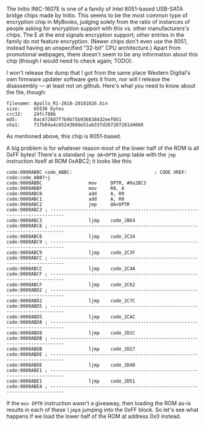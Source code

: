 The Initio INIC-1607E is one of a family of Intel 8051-based USB-SATA bridge chips made by Initio. This seems to be the most common type of encryption chip in MyBooks, judging solely from the ratio of instances of people asking for encryption support with this vs. other manufacturers's chips. The E at the end signals encryption support; other entries in the family do not feature encryption. (Newer chips don't even use the 8051, instead having an unspecified "32-bit" CPU architecture.) Apart from promotional webpages, there doesn't seem to be any information about this chip (though I would need to check again; TODO).

I won't release the dump that I got from the same place Western Digital's own firmware updater software gets it from, nor will I release the disassembly — at least not on github. Here's what you need to know about the file, though:

```
filename: Apollo_R1-2018-20101026.bin
size:     65536 bytes
crc32:    24fc788b
md5:      0ac4728d7f7b9b75b936838432eef051
sha1:     f1fb04a4c652430dde51ab337d287287281d4660
```

As mentioned above, this chip is 8051-based.

A big problem is for whatever reason most of the lower half of the ROM is all 0xFF bytes! There's a standard `jmp @A+DPTR` jump table with the `jmp` instruction itself at ROM 0xABC2; it looks like this:

```
code:0000ABBC code_ABBC:                              ; CODE XREF: code:code_ABB7↑j
code:0000ABBC                 mov     DPTR, #0x2BC3
code:0000ABBF                 mov     R0, A
code:0000ABC0                 add     A, R0
code:0000ABC1                 add     A, R0
code:0000ABC2                 jmp     @A+DPTR
code:0000ABC3 ; ---------------------------------------------------------------------------
code:0000ABC3                 ljmp    code_2BE4
code:0000ABC6 ; ---------------------------------------------------------------------------
code:0000ABC6                 ljmp    code_2C24
code:0000ABC9 ; ---------------------------------------------------------------------------
code:0000ABC9                 ljmp    code_2C3F
code:0000ABCC ; ---------------------------------------------------------------------------
code:0000ABCC                 ljmp    code_2C4A
code:0000ABCF ; ---------------------------------------------------------------------------
code:0000ABCF                 ljmp    code_2C62
code:0000ABD2 ; ---------------------------------------------------------------------------
code:0000ABD2                 ljmp    code_2C7C
code:0000ABD5 ; ---------------------------------------------------------------------------
code:0000ABD5                 ljmp    code_2CAC
code:0000ABD8 ; ---------------------------------------------------------------------------
code:0000ABD8                 ljmp    code_2D1C
code:0000ABDB ; ---------------------------------------------------------------------------
code:0000ABDB                 ljmp    code_2D27
code:0000ABDE ; ---------------------------------------------------------------------------
code:0000ABDE                 ljmp    code_2D40
code:0000ABE1 ; ---------------------------------------------------------------------------
code:0000ABE1                 ljmp    code_2D51
code:0000ABE4 ; ---------------------------------------------------------------------------
```

If the `mov DPTR` instruction wasn't a giveaway, then loading the ROM as-is results in each of these `ljmp`s jumping into the 0xFF block. So let's see what happens if we load the lower half of the ROM at address 0x0 instead.
